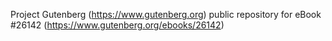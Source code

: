 Project Gutenberg (https://www.gutenberg.org) public repository for eBook #26142 (https://www.gutenberg.org/ebooks/26142)
